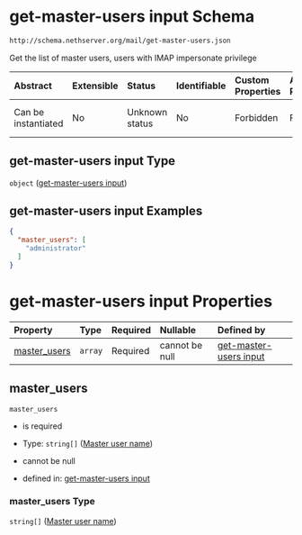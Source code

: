 # get-master-users input Schema

```txt
http://schema.nethserver.org/mail/get-master-users.json
```

Get the list of master users, users with IMAP impersonate privilege

| Abstract            | Extensible | Status         | Identifiable | Custom Properties | Additional Properties | Access Restrictions | Defined In                                                                 |
| :------------------ | :--------- | :------------- | :----------- | :---------------- | :-------------------- | :------------------ | :------------------------------------------------------------------------- |
| Can be instantiated | No         | Unknown status | No           | Forbidden         | Forbidden             | none                | [get-master-users.json](mail/get-master-users.json "open original schema") |

## get-master-users input Type

`object` ([get-master-users input](get-master-users.md))

## get-master-users input Examples

```json
{
  "master_users": [
    "administrator"
  ]
}
```

# get-master-users input Properties

| Property                       | Type    | Required | Nullable       | Defined by                                                                                                                                                   |
| :----------------------------- | :------ | :------- | :------------- | :----------------------------------------------------------------------------------------------------------------------------------------------------------- |
| [master\_users](#master_users) | `array` | Required | cannot be null | [get-master-users input](get-master-users-properties-master-user-list.md "http://schema.nethserver.org/mail/get-master-users.json#/properties/master_users") |

## master\_users



`master_users`

* is required

* Type: `string[]` ([Master user name](get-master-users-properties-master-user-list-master-user-name.md))

* cannot be null

* defined in: [get-master-users input](get-master-users-properties-master-user-list.md "http://schema.nethserver.org/mail/get-master-users.json#/properties/master_users")

### master\_users Type

`string[]` ([Master user name](get-master-users-properties-master-user-list-master-user-name.md))
